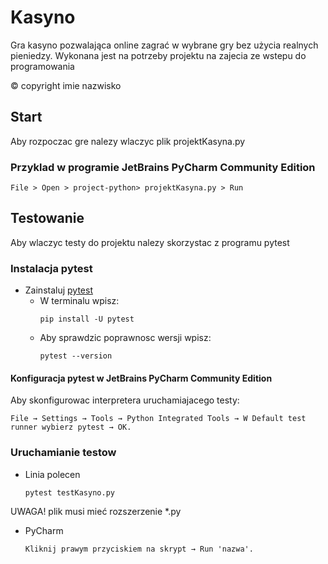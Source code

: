 # Kasyno
Gra kasyno pozwalająca online zagrać w wybrane gry bez użycia realnych pieniedzy. Wykonana jest na potrzeby projektu na zajecia ze wstepu do programowania

© copyright imie nazwisko
## Start
Aby rozpoczac gre nalezy wlaczyc plik projektKasyna.py

### Przyklad w programie JetBrains PyCharm Community Edition

```
File > Open > project-python> projektKasyna.py > Run
```

## Testowanie
Aby wlaczyc testy do projektu nalezy skorzystac z programu pytest

### Instalacja pytest

* Zainstaluj [pytest](https://docs.pytest.org/en/latest/getting-started.html)
    *  W terminalu wpisz:
        ```
        pip install -U pytest
        ```
    *  Aby sprawdzic poprawnosc wersji wpisz:
        ```
        pytest --version
        ```

#### Konfiguracja pytest w JetBrains PyCharm Community Edition

Aby skonfigurowac interpretera uruchamiajacego testy:
```
File → Settings → Tools → Python Integrated Tools → W Default test runner wybierz pytest → OK.
```

### Uruchamianie testow

* Linia polecen
    ```
    pytest testKasyno.py
    ```
UWAGA! plik musi mieć rozszerzenie *.py

* PyCharm
    ```
    Kliknij prawym przyciskiem na skrypt → Run 'nazwa'.
    ```
